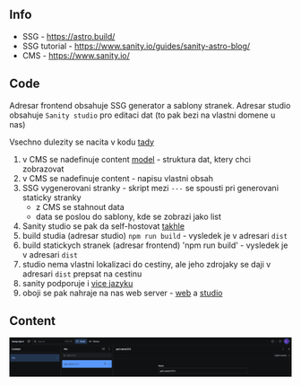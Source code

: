 ## Info

* SSG - https://astro.build/  
* SSG tutorial - https://www.sanity.io/guides/sanity-astro-blog/
* CMS - https://www.sanity.io/

## Code

Adresar frontend obsahuje SSG generator a sablony stranek. Adresar studio obsahuje `Sanity studio` pro editaci dat (to pak bezi na vlastni domene u nas)

Vsechno dulezity se nacita v kodu [tady](frontend/src/pages/index.astro)
1. v CMS se nadefinuje content [model](studio/schemas/pet.js) - struktura dat, ktery chci zobrazovat
2. v CMS se nadefinuje content - napisu vlastni obsah
3. SSG vygenerovani stranky - skript mezi `---` se spousti pri generovani staticky stranky
    * z CMS se stahnout data
    * data se poslou do sablony, kde se zobrazi jako list
4. Sanity studio se pak da self-hostovat [takhle](https://www.sanity.io/docs/deployment#ed3cd78ea4eb)
5. build studia (adresar studio) `npm run build` - vysledek je v adresari `dist`
6. build statickych stranek (adresar frontend) 'npm run build' - vysledek je v adresari `dist`
7. studio nema vlastni lokalizaci do cestiny, ale jeho zdrojaky se daji v adresari `dist` prepsat na cestinu
8. sanity podporuje i [vice jazyku](https://www.sanity.io/docs/localization)
7. oboji se pak nahraje na nas web server - [web](http://test-sanity.rigu.cz/) a [studio](https://test-sanity.rigu.cz/studio)

## Content

![Alt text](images/content.png)
